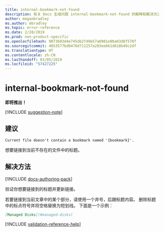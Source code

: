 ```yaml
---
title: internal-bookmark-not-found
description: 有关 Docs 生成问题 internal-bookmark-not-found 的解释和解决方法
author: meganbradley
ms.author: mbradley
ms.topic: error-reference
ms.date: 2/28/2019
ms.prod: non-product-specific
ms.openlocfilehash: 9073603d4e745db2f49b57a8901e00a03d8f570f
ms.sourcegitcommit: 4053577bd0478d711257a283ee661d618b49c2df
ms.translationtype: HT
ms.contentlocale: zh-CN
ms.lasthandoff: 03/05/2019
ms.locfileid: "57427225"
---
```

# <a name="internal-bookmark-not-found"></a>internal-bookmark-not-found

**即将推出！**

[!INCLUDE [suggestion-note](includes/suggestion-note.md)]

## <a name="suggestion"></a>建议

`Current file doesn't contain a bookmark named '{bookmark}'.`

想要链接到当前不存在的文件中的标题。

## <a name="resolution"></a>解决方法

[!INCLUDE [docs-authoring-pack](includes/docs-authoring-pack.md)]

验证你想要链接到的标题并更新链接。

若要链接到当前文章中的某个部分，请使用一个井号，后跟标题内容。 删除标题中的标点符号并将空格替换为短划线。 下面是一个示例：

```markdown
[Managed Disks](#managed-disks)
```

<!--make sure to add this file to your includes folder and verify the path-->
[!INCLUDE [validation-reference-help](includes/validation-reference-help.md)]
